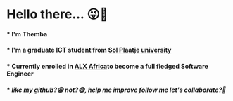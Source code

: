 # **Hello there...** :stuck_out_tongue_winking_eye::wave:

#### * I'm Themba
#### * I'm a graduate ICT student from [Sol Plaatje university](https://www.spu.ac.za/)
#### * Currently enrolled in [ALX Africa](https://www.alxafrica.com/)to become a full fledged Software Engineer
#### * *like my github?:grinning: not?:sweat_smile:, help me improve follow me let's collaborate?:muscle:*
